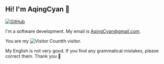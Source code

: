 ## Hi! I'm AqingCyan 👋

[![GitHub](https://img.shields.io/badge/dynamic/json?logo=github&label=GitHub&labelColor=495867&color=495867&query=%24.data.totalSubs&url=https%3A%2F%2Fapi.spencerwoo.com%2Fsubstats%2F%3Fsource%3Dgithub%26queryKey%3DAqingCyan&style=for-the-badge)](https://github.com/AqingCyan)

I'm a software development. My email is AqingCyan@gmail.com.

You are my ![Visitor Count](https://profile-counter.glitch.me/AqingCyan/count.svg)th visitor.

My English is not very good. If you find any grammatical mistakes, please correct them. Thank you 🥰

